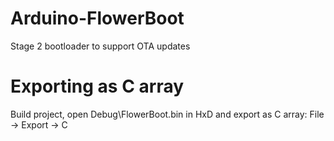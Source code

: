 # Arduino-FlowerBoot
Stage 2 bootloader to support OTA updates

# Exporting as C array
Build project, open Debug\FlowerBoot.bin in HxD and export as C array:
File -> Export -> C
